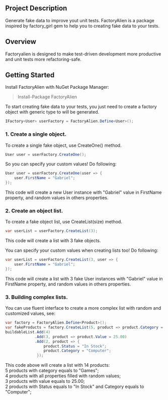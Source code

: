 ## Project Description ##
Generate fake data to improve yout unit tests.
FactoryAlien is a package inspired by factory_girl gem to help you to creating fake data to your tests.

## Overview ##
Factoryalien is designed to make test-driven development more productive and unit tests more refactoring-safe.

## Getting Started ##
Install FactoryAlien with NuGet Package Manager:
> Install-Package FactoryAlien

To start creating fake data to your tests, you just need to create a factory object with generic type to will be generated.
```csharp
IFactory<User> userFactory = FactoryAlien.Define<User>();
```

### 1. Create a single object.
To create a single fake object, use CreateOne() method.
```csharp
User user = userFactory.CreateOne();
```

So you can specify your custom values! Do following:
```csharp
User user = userFactory.CreateOne(user => {
    user.FirstName = "Gabriel";
});
```
This code will create a new User instance with "Gabriel" value in FirstName property, 
and random values in others properties.

### 2. Create an object list.
To create a fake object list, use CreateList(size) method.
```csharp
var userList = userFactory.CreateList(3);
```
This code will create a list with 3 fake objects.

You can specify your custom values when creating lists too! Do following:
```csharp
var userList = userFactory.CreateList(3, user => {
    user.FirstName = "Gabriel";
});
```
This code will create a list with 3 fake User instances with "Gabriel" value in FirstName property, 
and random values in others properties.

### 3. Building complex lists.
You can use fluent interface to create a more complex list with random and customized values, see:
```csharp
var factory = FactoryAlien.Define<Product>();
var fakeProducts = factory.CreateList(5, product => product.Category = "GAMES");
buildableList.Add(4)
             .Add(3, product => product.Value = 25.00)
             .Add(2, product => {
				 product.Status = "In Stock";
				 product.Category = "Computer";
			  });
```
This code above will create a list with 14 products:  
5 products with category equals to "Games";  
4 products with all properties filled with random values;  
3 products with value equals to 25.00;  
2 products with Status equals to "In Stock" and Category equals to "Computer";  
